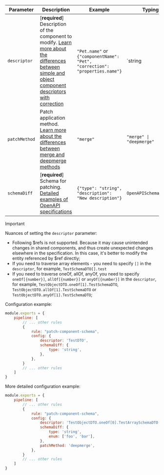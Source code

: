 | Parameter | Description | Example | Typing | Default |
| -------- |------------------------------------------------------------------------------------------|------------------------------------------------------------------------------|--------------------------------------------------|------------------------------------------|
| `descriptor` | [**required**] Description of the component to modify. [Learn more about the differences between simple and object component descriptors with correction]({{{rootPath}}}docs/descriptor{{{langPostfix}}}.md) | `"Pet.name"` or `{"componentName": "Pet", "correction": "properties.name"}` | `string | ComponentWithCorrectionDescriptorConfig` | - |
| `patchMethod` | Patch application method. [Learn more about the differences between merge and deepmerge methods]({{{rootPath}}}docs/merge-vs-deepmerge{{{langPostfix}}}.md) | `"merge"` | `"merge" \| "deepmerge"` | `"merge"` |
| `schemaDiff` | [**required**] Schema for patching. [Detailed examples of OpenAPI specifications]({{{rootPath}}}docs/schema-diff{{{langPostfix}}}.md) | `{"type": "string", "description": "New description"}` | `OpenAPISchemaConfig` | - |

> [!IMPORTANT]
> Nuances of setting the `descriptor` parameter:
> - Following $refs is not supported. Because it may cause unintended changes in shared components, and thus create unexpected changes elsewhere in the specification. In this case, it's better to modify the entity referenced by $ref directly;
> - If you need to traverse array elements - you need to specify `[]` in the `descriptor`, for example, `TestSchemaDTO[].test`
> - If you need to traverse oneOf, allOf, anyOf, you need to specify `oneOf[{number}]`, `allOf[{number}]` or `anyOf[{number}]` in the `descriptor`, for example, `TestObjectDTO.oneOf[1].TestSchemaDTO`, `TestObjectDTO.allOf[1].TestSchemaDTO` or `TestObjectDTO.anyOf[1].TestSchemaDTO`;

Configuration example:

```js
module.exports = {
    pipeline: [
        // ... other rules
        {
            rule: "patch-component-schema",
            config: {
                descriptor: 'TestDTO',
                schemaDiff: {
                    type: 'string',
                },
            },
        }
        // ... other rules
    ]
}
```

More detailed configuration example:

```js
module.exports = {
    pipeline: [
        // ... other rules
        {
            rule: "patch-component-schema",
            config: {
                descriptor: 'TestObjectDTO.oneOf[0].TestArraySchemaDTO[]',
                schemaDiff: {
                    type: 'string',
                    enum: ['foo', 'bar'],
                },
                patchMethod: 'deepmerge',
            },
        }
        // ... other rules
    ]
} 